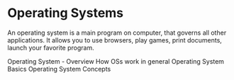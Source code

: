 # Operating Systems

An operating system is a main program on computer, that governs all other applications. It allows you to use browsers, play games, print documents, launch your favorite program.

<BadgeLink colorScheme='yellow' badgeText='Read' href='https://www.tutorialspoint.com/operating_system/os_overview.htm'>Operating System - Overview</BadgeLink>
<BadgeLink colorScheme='yellow' badgeText='Read' href='https://infinite.education/view/how_oss_work_in_general'>How OSs work in general</BadgeLink>
<BadgeLink badgeText='Watch' href='https://www.youtube.com/watch?v=9GDX-IyZ_C8'>Operating System Basics </BadgeLink>
<BadgeLink badgeText='Yellow' href='https://codex.cs.yale.edu/avi/os-book/OS10/index.html'>Operating System Concepts</BadgeLink>